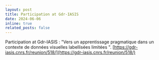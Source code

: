 ```yaml
---
layout: post
title: Participation at Gdr-IASIS 
date: 2024-06-06
inline: true
related_posts: false
---
```

Participation at Gdr-IASIS : "Vers un apprentissage pragmatique dans un contexte de données visuelles labellisées limitées ". [https://gdr-iasis.cnrs.fr/reunion/518/](https://gdr-iasis.cnrs.fr/reunion/518/)
